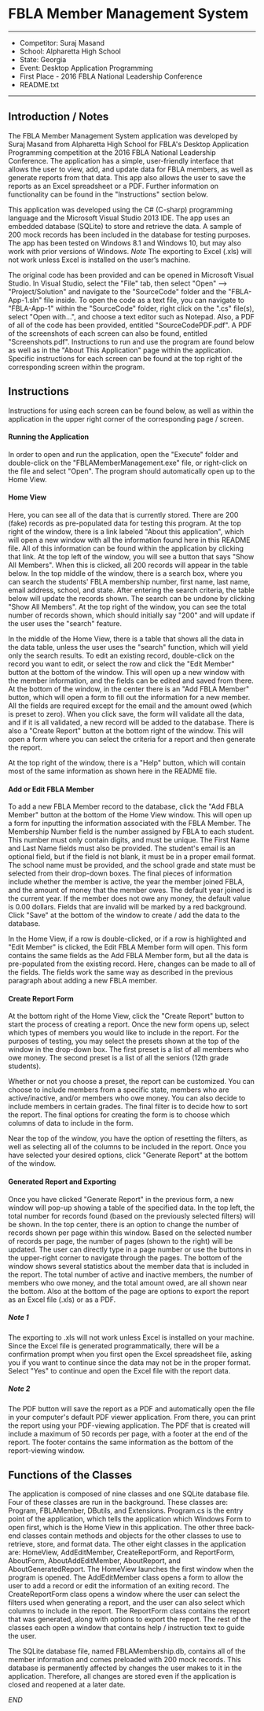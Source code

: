 # FBLA Member Management System
***
* Competitor: Suraj Masand
* School: Alpharetta High School
* State: Georgia
* Event: Desktop Application Programming
* First Place - 2016 FBLA National Leadership Conference
* README.txt
***
## **Introduction / Notes**

The FBLA Member Management System application was developed by Suraj Masand from Alpharetta High School for FBLA's Desktop Application Programming competition at the 2016 FBLA National Leadership Conference. The application has a simple, user-friendly interface that allows the user to view, add, and update data for FBLA members, as well as generate reports from that data. This app also allows the user to save the reports as an Excel spreadsheet or a PDF. Further information on functionality can be found in the "Instructions" section below.

This application was developed using the C# (C-sharp) programming language and the Microsoft Visual Studio 2013 IDE. The app uses an embedded database (SQLite) to store and retrieve the data. A sample of 200 mock records has been included in the database for testing purposes. The app has been tested on Windows 8.1 and Windows 10, but may also work with prior versions of Windows. *Note* The exporting to Excel (.xls) will not work unless Excel is installed on the user’s machine.

The original code has been provided and can be opened in Microsoft Visual Studio. In Visual Studio, select the "File" tab, then select "Open" --> "Project/Solution" and navigate to the "SourceCode" folder and the "FBLA-App-1.sln" file inside. To open the code as a text file, you can navigate to "FBLA-App-1" within the "SourceCode" folder, right click on the ".cs" file(s), select "Open with...", and choose a text editor such as Notepad. Also, a PDF of all of the code has been provided, entitled "SourceCodePDF.pdf". A PDF of the screenshots of each screen can also be found, entitled "Screenshots.pdf". Instructions to run and use the program are found below as well as in the "About This Application" page within the application. Specific instructions for each screen can be found at the top right of the corresponding screen within the program.

## **Instructions**

Instructions for using each screen can be found below, as well as within the application in the upper right corner of the corresponding page / screen.

#### Running the Application
In order to open and run the application, open the "Execute" folder and double-click on the "FBLAMemberManagement.exe" file, or right-click on the file and select "Open". The program should automatically open up to the Home View.  



#### Home View

Here, you can see all of the data that is currently stored. There are 200 (fake) records as pre-populated data for testing this program. At the top right of the window, there is a link labeled "About this application", which will open a new window with all the information found here in this README file. All of this information can be found within the application by clicking that link. At the top left of the window, you will see a button that says "Show All Members". When this is clicked, all 200 records will appear in the table below. In the top middle of the window,  there is a search box, where you can search the students' FBLA membership number, first name, last name, email address, school, and state. After entering the search criteria, the table below will update the records shown. The search can be undone by clicking "Show All Members". At the top right of the window, you can see the total number of records shown, which should initially say "200" and will update if the user uses the "search" feature.

In the middle of the Home View, there is a table that shows all the data in the data table, unless the user uses the "search" function, which will yield only the search results. To edit an existing record, double-click on the record you want to edit, or select the row and click the "Edit Member" button at the bottom of the window. This will open up a new window with the member information, and the fields can be edited and saved from there. At the bottom of the window, in the center there is an "Add FBLA Member" button, which will open a form to fill out the information for a new member. All the fields are required except for the email and the amount owed (which is preset to zero). When you click save, the form will validate all the data, and if it is all validated, a new record will be added to the database. There is also a "Create Report" button at the bottom right of the window. This will open a form where you can select the criteria for a report and then generate the report.

At the top right of the window, there is a "Help" button, which will contain most of the same information as shown here in the README file.

#### Add or Edit FBLA Member
To add a new FBLA Member record to the database, click the "Add FBLA Member" button at the bottom of the Home View window. This will open up a form for inputting the information associated with the FBLA Member. The Membership Number field is the number assigned by FBLA to each student. This number must only contain digits, and must be unique. The First Name and Last Name fields must also be provided. The student's email is an optional field, but if the field is not blank, it must be in a proper email format. The school name must be provided, and the school grade and state must be selected from their drop-down boxes. The final pieces of information include whether the member is active, the year the member joined FBLA, and the amount of money that the member owes. The default year joined is the current year. If the member does not owe any money, the default value is 0.00 dollars. Fields that are invalid will be marked by a red background. Click "Save" at the bottom of the window to create / add the data to the database.

In the Home View, if a row is double-clicked, or if a row is highlighted and "Edit Member" is clicked, the Edit FBLA Member form will open. This form contains the same fields as the Add FBLA Member form, but all the data is pre-populated from the existing record. Here, changes can be made to all of the fields. The fields work the same way as described in the previous paragraph about adding a new FBLA member.

#### Create Report Form
At the bottom right of the Home View, click the "Create Report" button to start the process of creating a report. Once the new form opens up, select which types of members you would like to include in the report. For the purposes of testing, you may select the presets shown at the top of the window in the drop-down box. The first preset is a list of all members who owe money. The second preset is a list of all the seniors (12th grade students).

Whether or not you choose a preset, the report can be customized. You can choose to include members from a specific state, members who are active/inactive, and/or members who owe money. You can also decide to include members in certain grades. The final filter is to decide how to sort the report. The final options for creating the form is to choose which columns of data to include in the form.

Near the top of the window, you have the option of resetting the filters, as well as selecting all of the columns to be included in the report. Once you have selected your desired options, click "Generate Report" at the bottom of the window.

#### Generated Report and Exporting
Once you have clicked "Generate Report" in the previous form, a new window will pop-up showing a table of the specified data. In the top left, the total number for records found (based on the previously selected filters) will be shown. In the top center, there is an option to change the number of records shown per page within this window. Based on the selected number of records per page, the number of pages (shown to the right) will be updated. The user can directly type in a page number or use the buttons in the upper-right corner to navigate through the pages. The bottom of the window shows several statistics about the member data that is included in the report. The total number of active and inactive members, the number of members who owe money, and the total amount owed, are all shown near the bottom. Also at the bottom of the page are options to export the report as an Excel file (.xls) or as a PDF.

##### *Note 1*
The exporting to .xls will not work unless Excel is installed on your machine. Since the Excel file is generated programmatically, there will be a confirmation prompt when you first open the Excel spreadsheet file, asking you if you want to continue since the data may not be in the proper format. Select "Yes" to continue and open the Excel file with the report data.

##### *Note 2*
The PDF button will save the report as a PDF and automatically open the file in your computer's default PDF viewer application. From there, you can print the report using your PDF-viewing application. The PDF that is created will include a maximum of 50 records per page, with a footer at the end of the report. The footer contains the same information as the bottom of the report-viewing window.

## **Functions of the Classes**
The application is composed of nine classes and one SQLite database file. Four of these classes are run in the background. These classes are: Program, FBLAMember, DButils, and Extensions. Program.cs is the entry point of the application, which tells the application which Windows Form to open first, which is the Home View in this application. The other three back-end classes contain methods and objects for the other classes to use to retrieve, store, and format data. The other eight classes in the application are: HomeView, AddEditMember, CreateReportForm, and ReportForm, AboutForm, AboutAddEditMember, AboutReport, and AboutGeneratedReport. The HomeView launches the first window when the program is opened. The AddEditMember class opens a form to allow the user to add a record or edit the information of an exiting record. The CreateReportForm class opens a window where the user can select the filters used when generating a report, and the user can also select which columns to include in the report. The ReportForm class contains the report that was generated, along with options to export the report. The rest of the classes each open a window that contains help / instruction text to guide the user.

The SQLite database file, named FBLAMembership.db, contains all of the member information and comes preloaded with 200 mock records. This database is permanently affected by changes the user makes to it in the application. Therefore, all changes are stored even if the application is closed and reopened at a later date.

*END*
